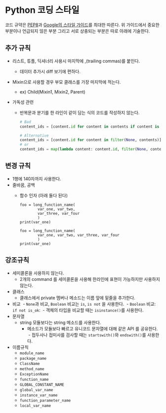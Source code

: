 # Python 코딩 스타일

코드 규약은 [PEP8](https://www.python.org/dev/peps/pep-0008/)과 [Google의 스타일 가이드](https://google.github.io/styleguide/pyguide.html)를 최대한 따른다.
위 가이드에서 중요한 부분이나 언급되지 않은 부분 그리고 서로 상충되는 부분은 따로 아래에 기술한다.


## 추가 규칙
- 리스트, 튜플, 딕셔너리 사용시 마지막에 ,(trailing commas)를 붙인다.
  - 데이터 추가시 diff 보기에 편하다.

- Mixin으로 사용할 경우 부모 클래스를 가장 마지막에 적는다.
  - ex) Child(Mixin1, Mixin2, Parent)

- 가독성 관련
  - 반복문과 분기를 한 라인이 같이 담는 식의 코드를 작성하지 않는다.

    ```python
    # Bad
    content_ids = [content.id for content in contents if content is not None]
    ```

    ```python
    # Alternative
    content_ids = [content.id for content in filter(None, contents)]
    # or
    content_ids = map(lambda content: content.id, filter(None, contents))
    ```


## 변경 규칙
- 1행에 140자까지 사용한다.
- 줄바꿈, 공백
  - 함수 인자 (아래 둘다 된다)

    ```
    foo = long_function_name(
            var_one, var_two,
            var_three, var_four
            )
    print(var_one)
    ```
    ```
    foo = long_function_name(
            var_one, var_two, var_three, var_four
            )
    print(var_one)
    ```


## 강조규칙

- 세미콜론을 사용하지 않는다. 
  - 2개의 command 를 세미콜론을 사용해 한라인에 표현이 가능하지만 사용하지 않는다.
- 클래스
  - 클래스에서 private 멤버나 메소드는 이름 앞에 밑줄을 추가한다.
- 비교
  - `None`과 비교, `Boolean` 비교는 `is`, `is not` 을 사용한다.
  - `Boolean` 비교: `if not is_ok`:
  - 객체의 타입을 비교할 때는 `isinstance()`를 사용한다.
- 문자열
  - string 모듈보다는 string 메소드를 사용한다.
    - 메소드가 모듈보다 빠르고 유니코드 문자열에 대해 같은 API 를 공유한다.
  - 접두사나 접미사를 검사할 때는 `startswith()`와 `endswith()`를 사용한다.
- 이름규칙
  - `module_name`
  - `package_name`
  - `ClassName`
  - `method_name`
  - `ExceptionName`
  - `function_name`
  - `GLOBAL_CONSTANT_NAME`
  - `global_var_name`
  - `instance_var_name`
  - `function_parameter_name`
  - `local_var_name`
